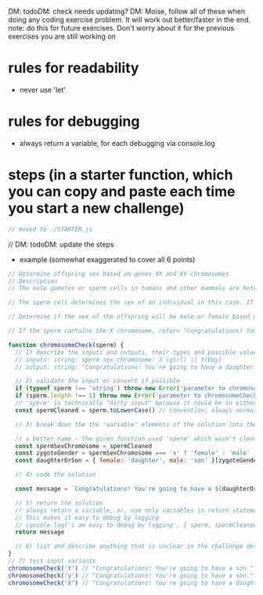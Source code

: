 DM: todoDM: check needs updating?
DM: Moise, follow all of these when doing any coding exercise problem. It will work out better/faster in the end.
note: do this for future exercises. Don't worry about it for the previous exercises you are still working on

# rules for readability

- never use 'let'


# rules for debugging

- always return a variable, for each debugging via console.log

# steps (in a **starter function**, which you can copy and paste each time you start a new challenge)

```js
// moved to ./STARTER.js
```

// DM: todoDM: update the steps

- example (somewhat exaggerated to cover all 6 points)

```js
// Determine offspring sex based on genes XX and XY chromosomes
// Description
// The male gametes or sperm cells in humans and other mammals are heterogametic and contain one of two types of sex chromosomes. They are either X or Y. The female gametes or eggs however, contain only the X sex chromosome and are homogametic.

// The sperm cell determines the sex of an individual in this case. If a sperm cell containing an X chromosome fertilizes an egg, the resulting zygote will be XX or female. If the sperm cell contains a Y chromosome, then the resulting zygote will be XY or male.

// Determine if the sex of the offspring will be male or female based on the X or Y chromosome present in the male's sperm.

// If the sperm contains the X chromosome, return "Congratulations! You're going to have a daughter."; If the sperm contains the Y chromosome, return "Congratulations! You're going to have a son.";

function chromosomeCheck(sperm) {
  // 1) describe the inputs and outputs, their types and possible values
  // inputs: string: sperm sex chromosome: X (girl) || Y(boy)
  // output: string: "Congratulations! You're going to have a daughter|son."

  // 2) validate the input or convert if possible
  if (typeof sperm !== 'string') throw new Error('parameter to chromosomeCheck() must be a string')
  if (sperm.length !== 1) throw new Error('parameter to chromosomeCheck() must be one character')
  // 'sperm' is technically "dirty input" because it could be in either case
  const spermCleaned = sperm.toLowerCase() // convention: always normalize TO lowercase, not uppercase

  // 3) break down the the 'variable' elements of the solution into the most granular (smallest) parts; assign each to a well-named, descriptive variable (rename input if needed)

  // a better name - the given function used 'sperm' which wasn't clear
  const spermSexChromosome = spermCleaned
  const zygoteGender = spermSexChromosome === 'x' ? 'female' : 'male'
  const daughterOrSon = { female: 'daughter', male: 'son' }[zygoteGender]

  // 4) code the solution

  const message = `Congratulations! You're going to have a ${daughterOrSon}.`

  // 5) return the solution
  // always return a variable, or, use only variables in return statements (all logical expressions must be assigned to a variable)
  // This makes it easy to debug by logging
  // console.log('i am easy to debug by logging', { sperm, spermCleaned, spermSexChromosome, zygoteGender, daughterOrSon, message })
  return message

  // 6) list and describe anything that is unclear in the challenge description
}
// 7) test input variants
chromosomeCheck('Y') // "Congratulations! You're going to have a son."
chromosomeCheck('y') // "Congratulations! You're going to have a son."
chromosomeCheck('X') // "Congratulations! You're going to have a daughter."
```
